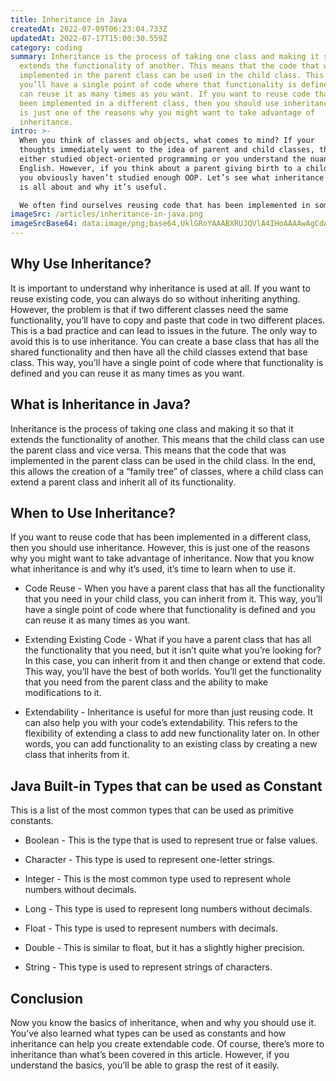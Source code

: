 ```yaml
---
title: Inheritance in Java
createdAt: 2022-07-09T06:23:04.733Z
updatedAt: 2022-07-17T15:00:30.559Z
category: coding
summary: Inheritance is the process of taking one class and making it so that it
  extends the functionality of another. This means that the code that was
  implemented in the parent class can be used in the child class. This way,
  you’ll have a single point of code where that functionality is defined and you
  can reuse it as many times as you want. If you want to reuse code that has
  been implemented in a different class, then you should use inheritance. This
  is just one of the reasons why you might want to take advantage of
  inheritance.
intro: >-
  When you think of classes and objects, what comes to mind? If your
  thoughts immediately went to the idea of parent and child classes, then you’ve
  either studied object-oriented programming or you understand the nuances of
  English. However, if you think about a parent giving birth to a child, then
  you obviously haven’t studied enough OOP. Let’s see what inheritance in Java
  is all about and why it’s useful. 

  We often find ourselves reusing code that has been implemented in some other class. This leads us to ask a very logical question – can we reuse code even further? The answer is yes! We can take one class and make it so that it extends the functionality of another. This is called inheritance in Java. It is one of the cornerstones of OOP programming and something that every serious programmer should know well.
imageSrc: /articles/inheritance-in-java.png
imageSrcBase64: data:image/png;base64,UklGRoYAAABXRUJQVlA4IHoAAAAwAgCdASoKAAoAAUAmJQBOgMXX3CvXqfLUAAD+t2UhFY5H+YSW5bYw1T8fYNT+frb4clZhI631zbvH1pG3gn+aG0Vd0AOew4wpk57IU3Fw/BaTv3VXXG9QexAcjrAW3oYX7/Tun6GIaTiBmugecj+ClHQ0CANN8DnAAA==
---
```


## Why Use Inheritance?

It is important to understand why inheritance is used at all. If you want to reuse existing code, you can always do so without inheriting anything. However, the problem is that if two different classes need the same functionality, you’ll have to copy and paste that code in two different places. This is a bad practice and can lead to issues in the future.
The only way to avoid this is to use inheritance. You can create a base class that has all the shared functionality and then have all the child classes extend that base class. This way, you’ll have a single point of code where that functionality is defined and you can reuse it as many times as you want.

## What is Inheritance in Java?

Inheritance is the process of taking one class and making it so that it extends the functionality of another. This means that the child class can use the parent class and vice versa.
This means that the code that was implemented in the parent class can be used in the child class.
In the end, this allows the creation of a “family tree” of classes, where a child class can extend a parent class and inherit all of its functionality.

## When to Use Inheritance?

If you want to reuse code that has been implemented in a different class, then you should use inheritance.
However, this is just one of the reasons why you might want to take advantage of inheritance.
Now that you know what inheritance is and why it’s used, it’s time to learn when to use it.

- Code Reuse - When you have a parent class that has all the functionality that you need in your child class, you can inherit from it. This way, you’ll have a single point of code where that functionality is defined and you can reuse it as many times as you want.

- Extending Existing Code - What if you have a parent class that has all the functionality that you need, but it isn’t quite what you’re looking for? In this case, you can inherit from it and then change or extend that code. This way, you’ll have the best of both worlds. You’ll get the functionality that you need from the parent class and the ability to make modifications to it.

- Extendability - Inheritance is useful for more than just reusing code. It can also help you with your code’s extendability. This refers to the flexibility of extending a class to add new functionality later on. In other words, you can add functionality to an existing class by creating a new class that inherits from it.

## Java Built-in Types that can be used as Constant

This is a list of the most common types that can be used as primitive constants.

- Boolean - This is the type that is used to represent true or false values.

- Character - This type is used to represent one-letter strings.

- Integer - This is the most common type used to represent whole numbers without decimals.

- Long - This type is used to represent long numbers without decimals.

- Float - This type is used to represent numbers with decimals.

- Double - This is similar to float, but it has a slightly higher precision.

- String - This type is used to represent strings of characters.

## Conclusion

Now you know the basics of inheritance, when and why you should use it. You’ve also learned what types can be used as constants and how inheritance can help you create extendable code.
Of course, there’s more to inheritance than what’s been covered in this article. However, if you understand the basics, you’ll be able to grasp the rest of it easily.

